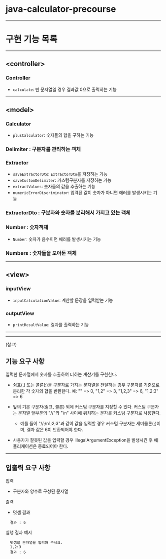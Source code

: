 # java-calculator-precourse
---
# 구현 기능 목록
---
## \<controller>
### Controller
* `calculate`: 빈 문자열일 경우 결과값 0으로 출력히는 기능
---


## \<model>
### Calculator
* `plusCalculator`: 숫자들의 합을 구하는 기능
### Delimiter : 구분자를 관리하는 객체
### Extractor 
* `saveExtractorDto`: `ExtractorDto`를 저장하는 기능
* `saveCustomDelimiter`: 커스텀구분자를 저장하는 기능
* `extractValues`: 숫자들의 값을 추출하는 기능
* `numericErrorDiscriminator`: 입력된 값이 숫자가 아니면 에러를 발생시키는 기능
### ExtractorDto : 구분자와 숫자를 분리해서 가지고 있는 객체
### Number : 숫자객체
* `Number`: 숫자가 음수이면 에러를 발생시키는 기능
### Numbers : 숫자들을 모아둔 객체
---


## \<view>
### inputView
* `inputCalculationValue`: 계산할 문장을 입력받는 기능
### outputView
* `printResultValue`: 결과를 출력하는 기능

---
---
(참고)
## 기능 요구 사항
입력한 문자열에서 숫자를 추출하여 더하는 계산기를 구현한다.

* 쉼표(,) 또는 콜론(:)을 구분자로 가지는 문자열을 전달하는 경우 구분자를 기준으로 분리한 각 숫자의 합을 반환한다.
  예: "" => 0, "1,2" => 3, "1,2,3" => 6, "1,2:3" => 6
* 앞의 기본 구분자(쉼표, 콜론) 외에 커스텀 구분자를 지정할 수 있다.
  커스텀 구분자는 문자열 앞부분의 "//"와 "\n" 사이에 위치하는 문자를 커스텀 구분자로 사용한다.
    * 예를 들어 "//;\n1;2;3"과 같이 값을 입력할 경우 커스텀 구분자는 세미콜론(;)이며, 결과 값은 6이 반환되어야 한다.

* 사용자가 잘못된 값을 입력할 경우 IllegalArgumentException을 발생시킨 후 애플리케이션은 종료되어야 한다.
---
## 입출력 요구 사항
입력
* 구분자와 양수로 구성된 문자열

출력
* 덧셈 결과
```
  결과 : 6
```
실행 결과 예시
```
  덧셈할 문자열을 입력해 주세요.
  1,2:3
  결과 : 6
```



